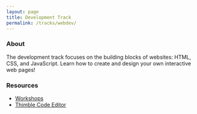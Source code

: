 ```yaml
---
layout: page
title: Development Track
permalink: /tracks/webdev/
---
```


### About
The development track focuses on the building blocks of websites: HTML, CSS, and JavaScript. Learn how to create and design your own interactive web pages!

### Resources
* [Workshops](https://tinyurl.com/catalyst2018web)
* [Thimble Code Editor](https://thimble.mozilla.org/en-US/)
